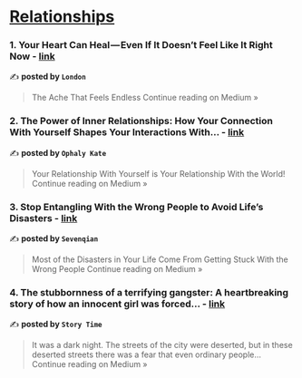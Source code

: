
<h1><a href=https://medium.com/tag/relationships/recommended target="_blank" rel="noopener noreferrer">Relationships</a></h1>
<h3>1. Your Heart Can Heal — Even If It Doesn’t Feel Like It Right Now - <a href="https://medium.com/@london.cws/your-heart-can-heal-even-if-it-doesnt-feel-like-it-right-now-a534dc04615f?source=rss------relationships-5" target="_blank" rel="noopener noreferrer">link</a></h3>

✍️ **posted by `London`**

<blockquote>The Ache That Feels Endless
Continue reading on Medium »</blockquote>

<h3>2. The Power of Inner Relationships: How Your Connection With Yourself Shapes Your Interactions With… - <a href="https://medium.com/@ophaly-kate/the-power-of-inner-relationships-how-your-connection-with-yourself-shapes-your-interactions-with-7425c3b5759a?source=rss------relationships-5" target="_blank" rel="noopener noreferrer">link</a></h3>

✍️ **posted by `Ophaly Kate`**

<blockquote>Your Relationship With Yourself is Your Relationship With the World!
Continue reading on Medium »</blockquote>

<h3>3. Stop Entangling With the Wrong People to Avoid Life’s Disasters - <a href="https://medium.com/@sevenqian3/stop-entangling-with-the-wrong-people-to-avoid-lifes-disasters-abeac15cdf7a?source=rss------relationships-5" target="_blank" rel="noopener noreferrer">link</a></h3>

✍️ **posted by `Sevenqian`**

<blockquote>Most of the Disasters in Your Life Come From Getting Stuck With the Wrong People
Continue reading on Medium »</blockquote>

<h3>4. The stubbornness of a terrifying gangster: A heartbreaking story of how an innocent girl was forced… - <a href="https://medium.com/@jassicakethlineseo/the-stubbornness-of-a-terrifying-gangster-a-heartbreaking-story-of-how-an-innocent-girl-was-forced-b95bee673a27?source=rss------relationships-5" target="_blank" rel="noopener noreferrer">link</a></h3>

✍️ **posted by `Story Time`**

<blockquote>It was a dark night. The streets of the city were deserted, but in these deserted streets there was a fear that even ordinary people…
Continue reading on Medium »</blockquote>

